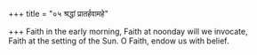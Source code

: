 +++
title = "०५ श्रद्धां प्रातर्हवामहे"

+++
Faith in the early morning, Faith at noonday will we invocate,  
     Faith at the setting of the Sun. O Faith, endow us with belief.